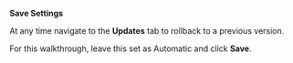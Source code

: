 **Save Settings**

At any time navigate to the **Updates** tab to rollback to a previous version.

For this walkthrough, leave this set as Automatic and click **Save**.
